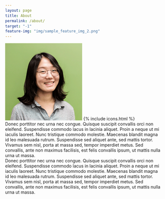 ```yaml
---
layout: page
title: About
permalink: /about/
target: "-1"
feature-img: "img/sample_feature_img_2.png"
---
```

<div class="profile">
<img src="/img/profile.png" alt="profile picture"/>
{% include icons.html %}
</div>
<div class="tldr padding-small">
Donec porttitor nec urna nec congue. Quisque suscipit convallis orci non eleifend. Suspendisse commodo lacus in lacinia aliquet. Proin a neque ut mi iaculis laoreet. Nunc tristique commodo molestie. Maecenas blandit magna id leo malesuada rutrum. Suspendisse sed aliquet ante, sed mattis tortor. Vivamus sem nisl, porta at massa sed, tempor imperdiet metus. Sed convallis, ante non maximus facilisis, est felis convallis ipsum, ut mattis nulla urna ut massa.
</div>
<div class="resume padding-small">
Donec porttitor nec urna nec congue. Quisque suscipit convallis orci non eleifend. Suspendisse commodo lacus in lacinia aliquet. Proin a neque ut mi iaculis laoreet. Nunc tristique commodo molestie. Maecenas blandit magna id leo malesuada rutrum. Suspendisse sed aliquet ante, sed mattis tortor. Vivamus sem nisl, porta at massa sed, tempor imperdiet metus. Sed convallis, ante non maximus facilisis, est felis convallis ipsum, ut mattis nulla urna ut massa.
</div>